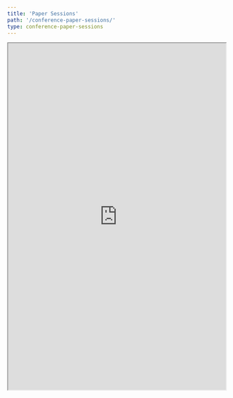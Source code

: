 ```yaml
---
title: 'Paper Sessions'
path: '/conference-paper-sessions/'
type: conference-paper-sessions
---
```


<iframe  width='100%' height='800' src="https://docs.google.com/spreadsheets/d/e/2PACX-1vTW7Y5C3rHDN_awqLu1yRPrv-5f62_9vJEsh7Mnx0h0MzdIJBAbK9jWKUgDT23ni3SaCgbt6rLfVaXU/pubhtml?gid=2047325483&amp;single=true&amp;widget=true&amp;headers=false"></iframe>
